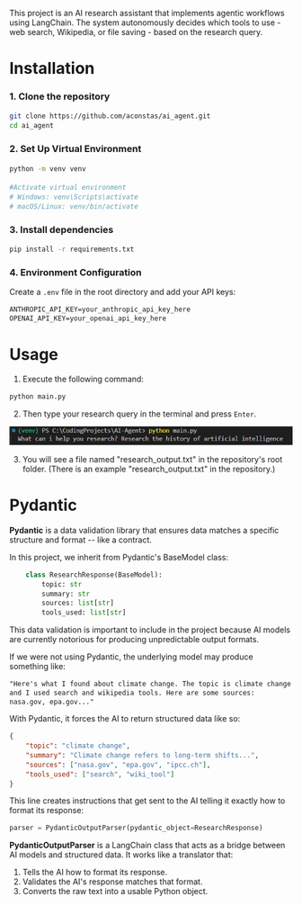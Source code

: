 This project is an AI research assistant that implements agentic workflows using LangChain. The system autonomously decides which tools to use - web search, Wikipedia, or file saving - based on the research query.

# Installation
### 1. Clone the repository
```bash
git clone https://github.com/aconstas/ai_agent.git
cd ai_agent
```
### 2. Set Up Virtual Environment
```bash
python -m venv venv

#Activate virtual environment
# Windows: venv\Scripts\activate
# macOS/Linux: venv/bin/activate
```
### 3. Install dependencies
```bash
pip install -r requirements.txt
```
### 4. Environment Configuration
Create a `.env` file in the root directory and add your API keys:
```env
ANTHROPIC_API_KEY=your_anthropic_api_key_here
OPENAI_API_KEY=your_openai_api_key_here
```
# Usage
1. Execute the following command:
```bash
python main.py
```
2. Then type your research query in the terminal and press `Enter`.

![alt text](image.png)

3. You will see a file named "research_output.txt" in the repository's root folder. (There is an example "research_output.txt" in the repository.)

# Pydantic
**Pydantic** is a data validation library that ensures data matches a specific structure and format -- like a contract.

In this project, we inherit from Pydantic's BaseModel class:
```python
    class ResearchResponse(BaseModel):
        topic: str
        summary: str
        sources: list[str]
        tools_used: list[str]
```
This data validation is important to include in the project because AI models are currently notorious for producing unpredictable output formats.

If we were not using Pydantic, the underlying model may produce something like:
```
"Here's what I found about climate change. The topic is climate change and I used search and wikipedia tools. Here are some sources: nasa.gov, epa.gov..."
```

With Pydantic, it forces the AI to return structured data like so:
```json
{
    "topic": "climate change",
    "summary": "Climate change refers to long-term shifts...",
    "sources": ["nasa.gov", "epa.gov", "ipcc.ch"],
    "tools_used": ["search", "wiki_tool"]
}
```

This line creates instructions that get sent to the AI telling it exactly how to format its response:
```python
parser = PydanticOutputParser(pydantic_object=ResearchResponse)
```
**PydanticOutputParser** is a LangChain class that acts as a bridge between AI models and structured data. It works like a translator that:
1. Tells the AI how to format its response.
2. Validates the AI's response matches that format.
3. Converts the raw text into a usable Python object.
